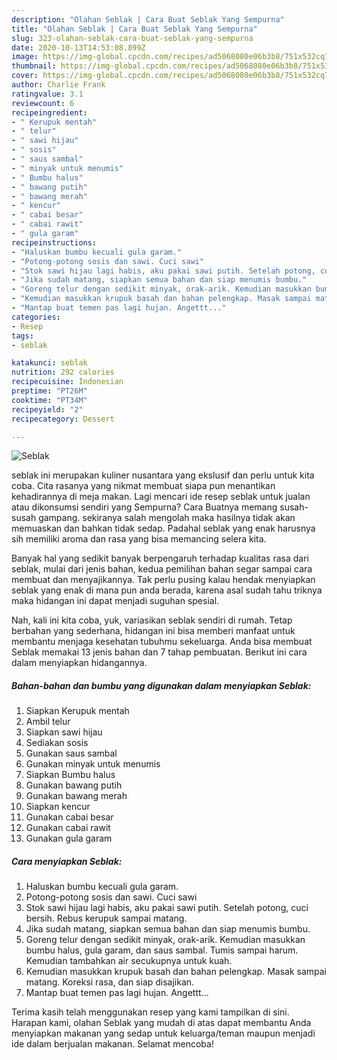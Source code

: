 ```yaml
---
description: "Olahan Seblak | Cara Buat Seblak Yang Sempurna"
title: "Olahan Seblak | Cara Buat Seblak Yang Sempurna"
slug: 323-olahan-seblak-cara-buat-seblak-yang-sempurna
date: 2020-10-13T14:53:08.899Z
image: https://img-global.cpcdn.com/recipes/ad5068080e06b3b8/751x532cq70/seblak-foto-resep-utama.jpg
thumbnail: https://img-global.cpcdn.com/recipes/ad5068080e06b3b8/751x532cq70/seblak-foto-resep-utama.jpg
cover: https://img-global.cpcdn.com/recipes/ad5068080e06b3b8/751x532cq70/seblak-foto-resep-utama.jpg
author: Charlie Frank
ratingvalue: 3.1
reviewcount: 6
recipeingredient:
- " Kerupuk mentah"
- " telur"
- " sawi hijau"
- " sosis"
- " saus sambal"
- " minyak untuk menumis"
- " Bumbu halus"
- " bawang putih"
- " bawang merah"
- " kencur"
- " cabai besar"
- " cabai rawit"
- " gula garam"
recipeinstructions:
- "Haluskan bumbu kecuali gula garam."
- "Potong-potong sosis dan sawi. Cuci sawi"
- "Stok sawi hijau lagi habis, aku pakai sawi putih. Setelah potong, cuci bersih. Rebus kerupuk sampai matang."
- "Jika sudah matang, siapkan semua bahan dan siap menumis bumbu."
- "Goreng telur dengan sedikit minyak, orak-arik. Kemudian masukkan bumbu halus, gula garam, dan saus sambal. Tumis sampai harum. Kemudian tambahkan air secukupnya untuk kuah."
- "Kemudian masukkan krupuk basah dan bahan pelengkap. Masak sampai matang. Koreksi rasa, dan siap disajikan."
- "Mantap buat temen pas lagi hujan. Angettt..."
categories:
- Resep
tags:
- seblak

katakunci: seblak 
nutrition: 292 calories
recipecuisine: Indonesian
preptime: "PT26M"
cooktime: "PT34M"
recipeyield: "2"
recipecategory: Dessert

---
```



![Seblak](https://img-global.cpcdn.com/recipes/ad5068080e06b3b8/751x532cq70/seblak-foto-resep-utama.jpg)


seblak ini merupakan kuliner nusantara yang ekslusif dan perlu untuk kita coba. Cita rasanya yang nikmat membuat siapa pun menantikan kehadirannya di meja makan.
Lagi mencari ide resep seblak untuk jualan atau dikonsumsi sendiri yang Sempurna? Cara Buatnya memang susah-susah gampang. sekiranya salah mengolah maka hasilnya tidak akan memuaskan dan bahkan tidak sedap. Padahal seblak yang enak harusnya sih memiliki aroma dan rasa yang bisa memancing selera kita.



Banyak hal yang sedikit banyak berpengaruh terhadap kualitas rasa dari seblak, mulai dari jenis bahan, kedua pemilihan bahan segar sampai cara membuat dan menyajikannya. Tak perlu pusing kalau hendak menyiapkan seblak yang enak di mana pun anda berada, karena asal sudah tahu triknya maka hidangan ini dapat menjadi suguhan spesial.


Nah, kali ini kita coba, yuk, variasikan seblak sendiri di rumah. Tetap berbahan yang sederhana, hidangan ini bisa memberi manfaat untuk membantu menjaga kesehatan tubuhmu sekeluarga. Anda bisa membuat Seblak memakai 13 jenis bahan dan 7 tahap pembuatan. Berikut ini cara dalam menyiapkan hidangannya.

<!--inarticleads1-->

##### Bahan-bahan dan bumbu yang digunakan dalam menyiapkan Seblak:

1. Siapkan  Kerupuk mentah
1. Ambil  telur
1. Siapkan  sawi hijau
1. Sediakan  sosis
1. Gunakan  saus sambal
1. Gunakan  minyak untuk menumis
1. Siapkan  Bumbu halus
1. Gunakan  bawang putih
1. Gunakan  bawang merah
1. Siapkan  kencur
1. Gunakan  cabai besar
1. Gunakan  cabai rawit
1. Gunakan  gula garam




<!--inarticleads2-->

##### Cara menyiapkan Seblak:

1. Haluskan bumbu kecuali gula garam.
1. Potong-potong sosis dan sawi. Cuci sawi
1. Stok sawi hijau lagi habis, aku pakai sawi putih. Setelah potong, cuci bersih. Rebus kerupuk sampai matang.
1. Jika sudah matang, siapkan semua bahan dan siap menumis bumbu.
1. Goreng telur dengan sedikit minyak, orak-arik. Kemudian masukkan bumbu halus, gula garam, dan saus sambal. Tumis sampai harum. Kemudian tambahkan air secukupnya untuk kuah.
1. Kemudian masukkan krupuk basah dan bahan pelengkap. Masak sampai matang. Koreksi rasa, dan siap disajikan.
1. Mantap buat temen pas lagi hujan. Angettt...




Terima kasih telah menggunakan resep yang kami tampilkan di sini. Harapan kami, olahan Seblak yang mudah di atas dapat membantu Anda menyiapkan makanan yang sedap untuk keluarga/teman maupun menjadi ide dalam berjualan makanan. Selamat mencoba!
